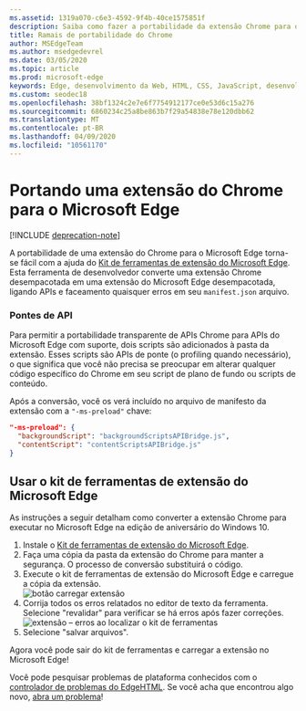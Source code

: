 ```yaml
---
ms.assetid: 1319a070-c6e3-4592-9f4b-40ce1575851f
description: Saiba como fazer a portabilidade da extensão Chrome para o Microsoft Edge usando o kit de ferramentas de extensão do Microsoft Edge.
title: Ramais de portabilidade do Chrome
author: MSEdgeTeam
ms.author: msedgedevrel
ms.date: 03/05/2020
ms.topic: article
ms.prod: microsoft-edge
keywords: Edge, desenvolvimento da Web, HTML, CSS, JavaScript, desenvolvedor
ms.custom: seodec18
ms.openlocfilehash: 38bf1324c2e7e6f7754912177ce0e53d6c15a276
ms.sourcegitcommit: 6860234c25a8be863b7f29a54838e78e120dbb62
ms.translationtype: MT
ms.contentlocale: pt-BR
ms.lasthandoff: 04/09/2020
ms.locfileid: "10561170"
---
```

# Portando uma extensão do Chrome para o Microsoft Edge  

[!INCLUDE [deprecation-note](../includes/deprecation-note.md)]  

A portabilidade de uma extensão do Chrome para o Microsoft Edge torna-se fácil com a ajuda do [Kit de ferramentas de extensão do Microsoft Edge](https://www.microsoft.com/store/p/microsoft-edge-extension-toolkit/9nblggh4txvb). Esta ferramenta de desenvolvedor converte uma extensão Chrome desempacotada em uma extensão do Microsoft Edge desempacotada, ligando APIs e faceamento quaisquer erros em seu `manifest.json` arquivo.


### Pontes de API
Para permitir a portabilidade transparente de APIs Chrome para APIs do Microsoft Edge com suporte, dois scripts são adicionados à pasta da extensão. Esses scripts são APIs de ponte (o profiling quando necessário), o que significa que você não precisa se preocupar em alterar qualquer código específico do Chrome em seu script de plano de fundo ou scripts de conteúdo.

Após a conversão, você os verá incluído no arquivo de manifesto da extensão com a `"-ms-preload"` chave:

```json
"-ms-preload": {
  "backgroundScript": "backgroundScriptsAPIBridge.js",
  "contentScript": "contentScriptsAPIBridge.js"
}
```

## Usar o kit de ferramentas de extensão do Microsoft Edge

As instruções a seguir detalham como converter a extensão Chrome para executar no Microsoft Edge na edição de aniversário do Windows 10.

1. Instale o [Kit de ferramentas de extensão do Microsoft Edge](https://www.microsoft.com/store/p/microsoft-edge-extension-toolkit/9nblggh4txvb).
2. Faça uma cópia da pasta da extensão do Chrome para manter a segurança. O processo de conversão substituirá o código. 
3. Execute o kit de ferramentas de extensão do Microsoft Edge e carregue a cópia da extensão.  
 ![botão carregar extensão](./../media/save-folder.png)
4. Corrija todos os erros relatados no editor de texto da ferramenta. Selecione "revalidar" para verificar se há erros após fazer correções.  
 ![extensão – erros ao localizar o kit de ferramentas](./../media/extension-toolkit.png)
5. Selecione "salvar arquivos".

Agora você pode sair do kit de ferramentas e carregar a extensão no Microsoft Edge! 

Você pode pesquisar problemas de plataforma conhecidos com o [controlador de problemas do EdgeHTML](http://issues.microsoftedge.com). Se você acha que encontrou algo novo, [abra um problema](https://developer.microsoft.com/microsoft-edge/platform/issues/new/)!
